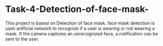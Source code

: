 # Task-4-Detection-of-face-mask-
This project is based on Detection of face mask. face mask detection is uses artificial network to recognize if a user is wearing or not wearing a mask. If the camera captures an unrecognized face, a notification can be sent to the user.

